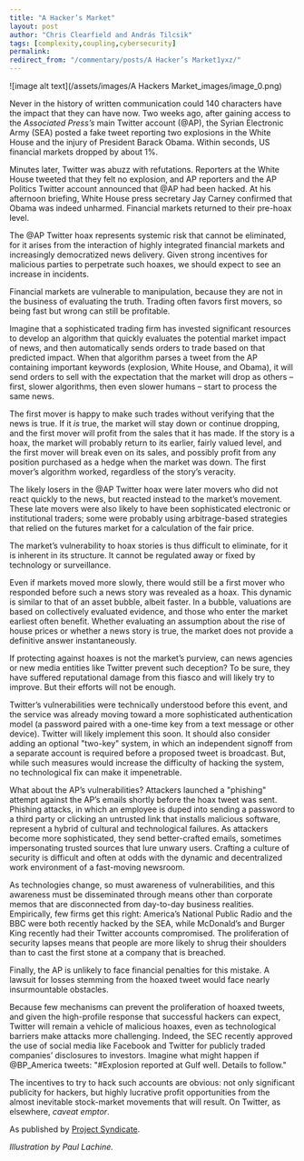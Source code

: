 ```yaml
---
title: "A Hacker’s Market"
layout: post
author: "Chris Clearfield and András Tilcsik" 
tags: [complexity,coupling,cybersecurity] 
permalink: 
redirect_from: "/commentary/posts/A Hacker’s Market1yxz/"
---
```


![image alt text](/assets/images/A Hackers Market_images/image_0.png)

Never in the history of written communication could 140 characters have the impact that they can have now. Two weeks ago, after gaining access to the *Associated Press’s* main Twitter account (@AP), the Syrian Electronic Army (SEA) posted a fake tweet reporting two explosions in the White House and the injury of President Barack Obama. Within seconds, US financial markets dropped by about 1%.

Minutes later, Twitter was abuzz with refutations. Reporters at the White House tweeted that they felt no explosion, and AP reporters and the AP Politics Twitter account announced that @AP had been hacked. At his afternoon briefing, White House press secretary Jay Carney confirmed that Obama was indeed unharmed. Financial markets returned to their pre-hoax level.

The @AP Twitter hoax represents systemic risk that cannot be eliminated, for it arises from the interaction of highly integrated financial markets and increasingly democratized news delivery. Given strong incentives for malicious parties to perpetrate such hoaxes, we should expect to see an increase in incidents.

Financial markets are vulnerable to manipulation, because they are not in the business of evaluating the truth. Trading often favors first movers, so being fast but wrong can still be profitable.

Imagine that a sophisticated trading firm has invested significant resources to develop an algorithm that quickly evaluates the potential market impact of news, and then automatically sends orders to trade based on that predicted impact. When that algorithm parses a tweet from the AP containing important keywords (explosion, White House, and Obama), it will send orders to sell with the expectation that the market will drop as others – first, slower algorithms, then even slower humans – start to process the same news.

The first mover is happy to make such trades without verifying that the news is true. If it *is* true, the market will stay down or continue dropping, and the first mover will profit from the sales that it has made. If the story is a hoax, the market will probably return to its earlier, fairly valued level, and the first mover will break even on its sales, and possibly profit from any position purchased as a hedge when the market was down. The first mover’s algorithm worked, regardless of the story’s veracity.

The likely losers in the @AP Twitter hoax were later movers who did not react quickly to the news, but reacted instead to the market’s movement. These late movers were also likely to have been sophisticated electronic or institutional traders; some were probably using arbitrage-based strategies that relied on the futures market for a calculation of the fair price.

The market’s vulnerability to hoax stories is thus difficult to eliminate, for it is inherent in its structure. It cannot be regulated away or fixed by technology or surveillance.

Even if markets moved more slowly, there would still be a first mover who responded before such a news story was revealed as a hoax. This dynamic is similar to that of an asset bubble, albeit faster. In a bubble, valuations are based on collectively evaluated evidence, and those who enter the market earliest often benefit. Whether evaluating an assumption about the rise of house prices or whether a news story is true, the market does not provide a definitive answer instantaneously.

If protecting against hoaxes is not the market’s purview, can news agencies or new media entities like Twitter prevent such deception? To be sure, they have suffered reputational damage from this fiasco and will likely try to improve. But their efforts will not be enough.

Twitter’s vulnerabilities were technically understood before this event, and the service was already moving toward a more sophisticated authentication model (a password paired with a one-time key from a text message or other device). Twitter will likely implement this soon. It should also consider adding an optional "two-key" system, in which an independent signoff from a separate account is required before a proposed tweet is broadcast. But, while such measures would increase the difficulty of hacking the system, no technological fix can make it impenetrable.

What about the AP’s vulnerabilities? Attackers launched a "phishing" attempt against the AP’s emails shortly before the hoax tweet was sent. Phishing attacks, in which an employee is duped into sending a password to a third party or clicking an untrusted link that installs malicious software, represent a hybrid of cultural and technological failures. As attackers become more sophisticated, they send better-crafted emails, sometimes impersonating trusted sources that lure unwary users. Crafting a culture of security is difficult and often at odds with the dynamic and decentralized work environment of a fast-moving newsroom.

As technologies change, so must awareness of vulnerabilities, and this awareness must be disseminated through means other than corporate memos that are disconnected from day-to-day business realities. Empirically, few firms get this right: America’s National Public Radio and the BBC were both recently hacked by the SEA, while McDonald’s and Burger King recently had their Twitter accounts compromised. The proliferation of security lapses means that people are more likely to shrug their shoulders than to cast the first stone at a company that is breached.

Finally, the AP is unlikely to face financial penalties for this mistake. A lawsuit for losses stemming from the hoaxed tweet would face nearly insurmountable obstacles.

Because few mechanisms can prevent the proliferation of hoaxed tweets, and given the high-profile response that successful hackers can expect, Twitter will remain a vehicle of malicious hoaxes, even as technological barriers make attacks more challenging. Indeed, the SEC recently approved the use of social media like Facebook and Twitter for publicly traded companies’ disclosures to investors. Imagine what might happen if @BP_America tweets: "#Explosion reported at Gulf well. Details to follow."

The incentives to try to hack such accounts are obvious: not only significant publicity for hackers, but highly lucrative profit opportunities from the almost inevitable stock-market movements that will result. On Twitter, as elsewhere, *caveat emptor*.

As published by [Project Syndicate](http://www.project-syndicate.org/commentary/financial-markets--inevitable-vulnerability-to-twitter-hoaxes-by-chris-clearfield-and-andr-s-tilcsik).

*Illustration by Paul Lachine.*

